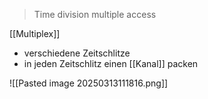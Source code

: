 > Time division multiple access

[[Multiplex]]

- verschiedene Zeitschlitze
- in jeden Zeitschlitz einen [[Kanal]] packen

![[Pasted image 20250313111816.png]]